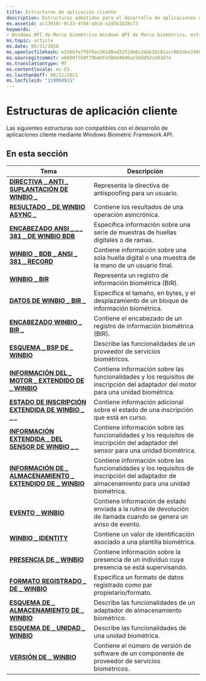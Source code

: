 ```yaml
---
title: Estructuras de aplicación cliente
description: Estructuras admitidas para el desarrollo de aplicaciones cliente por Windows Biometric Framework API.
ms.assetid: ac13910c-0c33-4fb8-a9c6-a2d5b1b28c73
keywords:
- Windows API de Marco biométrico Windows API de Marco biométrico, estructuras de aplicación cliente
ms.topic: article
ms.date: 05/31/2018
ms.openlocfilehash: e556bfe7f9f8ac561d9ad22f24b6c2dab16c81acc601dee7456a942cf38deae9
ms.sourcegitcommit: e6600f550f79bddfe58bd4696ac50dd52cb03d7e
ms.translationtype: MT
ms.contentlocale: es-ES
ms.lasthandoff: 08/11/2021
ms.locfileid: "119993915"
---
```

# <a name="client-application-structures"></a>Estructuras de aplicación cliente

Las siguientes estructuras son compatibles con el desarrollo de aplicaciones cliente mediante Windows Biometric Framework API.

## <a name="in-this-section"></a>En esta sección



| Tema                                                                                        | Descripción                                                                                                                     |
|----------------------------------------------------------------------------------------------|---------------------------------------------------------------------------------------------------------------------------------|
| [**DIRECTIVA \_ ANTI \_ SUPLANTACIÓN DE WINBIO \_**](winbio-anti-spoof-policy.md)<br/>                   | Representa la directiva de antispoofing para un usuario.<br/>                                                                       |
| [**RESULTADO \_ DE WINBIO ASYNC \_**](/windows/desktop/api/Winbio/ns-winbio-winbio_async_result)<br/>                              | Contiene los resultados de una operación asincrónica.<br/>                                                                   |
| [**ENCABEZADO ANSI \_ \_ \_ 381 \_ DE WINBIO BDB**](winbio-bdb-ansi-381-header.md)<br/>              | Especifica información sobre una serie de muestras de huellas digitales o de ramas.<br/>                                                 |
| [**WINBIO \_ BDB \_ ANSI \_ 381 \_ RECORD**](winbio-bdb-ansi-381-record.md)<br/>              | Contiene información sobre una sola huella digital o una muestra de la mano de un usuario final.<br/>                                     |
| [**WINBIO \_ BIR**](winbio-bir.md)<br/>                                                 | Representa un registro de información biométrica (BIR).<br/>                                                                     |
| [**DATOS DE WINBIO \_ BIR \_**](winbio-bir-data.md)<br/>                                      | Especifica el tamaño, en bytes, y el desplazamiento de un bloque de información biométrica.<br/>                                    |
| [**ENCABEZADO WINBIO \_ BIR \_**](winbio-bir-header.md)<br/>                                  | Contiene el encabezado de un registro de información biométrica (BIR).<br/>                                                         |
| [**ESQUEMA \_ BSP DE \_ WINBIO**](winbio-bsp-schema.md)<br/>                                  | Describe las funcionalidades de un proveedor de servicios biométricos.<br/>                                                          |
| [**INFORMACIÓN DEL \_ MOTOR \_ EXTENDIDO DE \_ WINBIO**](winbio-extended-engine-info.md)<br/>             | Contiene información sobre las funcionalidades y los requisitos de inscripción del adaptador del motor para una unidad biométrica.<br/>  |
| [**ESTADO DE INSCRIPCIÓN EXTENDIDA DE WINBIO \_ \_ \_**](winbio-extended-enrollment-status.md)<br/> | Contiene información adicional sobre el estado de una inscripción que está en curso.<br/>                               |
| [**INFORMACIÓN EXTENDIDA \_ DEL SENSOR DE WINBIO \_ \_**](winbio-extended-sensor-info.md)<br/>             | Contiene información sobre las funcionalidades y los requisitos de inscripción del adaptador del sensor para una unidad biométrica.<br/>  |
| [**INFORMACIÓN DE \_ ALMACENAMIENTO \_ EXTENDIDO DE \_ WINBIO**](winbio-extended-storage-info.md)<br/>           | Contiene información sobre las funcionalidades y los requisitos de inscripción del adaptador de almacenamiento para una unidad biométrica.<br/> |
| [**EVENTO \_ WINBIO**](winbio-event.md)<br/>                                             | Contiene información de estado enviada a la rutina de devolución de llamada cuando se genera un aviso de evento.<br/>                             |
| [**WINBIO \_ IDENTITY**](winbio-identity.md)<br/>                                       | Contiene un valor de identificación asociado a una plantilla biométrica.<br/>                                                  |
| [**PRESENCIA DE \_ WINBIO**](winbio-presence.md)<br/>                                       | Contiene información sobre la presencia de un individuo cuya presencia se está supervisando.<br/>                          |
| [**FORMATO REGISTRADO \_ DE \_ WINBIO**](winbio-registered-format.md)<br/>                    | Especifica un formato de datos registrado como par propietario/formato.<br/>                                                          |
| [**ESQUEMA DE \_ ALMACENAMIENTO DE \_ WINBIO**](winbio-storage-schema.md)<br/>                          | Describe las funcionalidades de un adaptador de almacenamiento biométrico.<br/>                                                           |
| [**ESQUEMA DE \_ UNIDAD \_ WINBIO**](winbio-unit-schema.md)<br/>                                | Describe las funcionalidades de una unidad biométrica.<br/>                                                                      |
| [**VERSIÓN DE \_ WINBIO**](winbio-version.md)<br/>                                         | Contiene el número de versión de software de un componente de proveedor de servicios biométricos.<br/>                                      |



 

 

 





